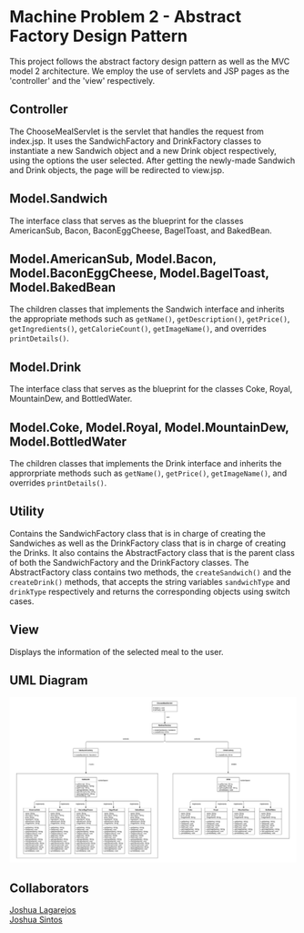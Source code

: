 # Machine Problem 2 - Abstract Factory Design Pattern

This project follows the abstract factory design pattern as well as the MVC model 2 architecture. We employ the use of servlets and JSP pages as the 'controller' and the 'view' respectively.

## Controller

The ChooseMealServlet is the servlet that handles the request from index.jsp. It uses the SandwichFactory and DrinkFactory classes to instantiate a new Sandwich object and a new Drink object respectively, using the options the user selected. After getting the newly-made Sandwich and Drink objects, the page will be redirected to view.jsp.

## Model.Sandwich

The interface class that serves as the blueprint for the classes AmericanSub, Bacon, BaconEggCheese, BagelToast, and BakedBean.

## Model.AmericanSub, Model.Bacon, Model.BaconEggCheese, Model.BagelToast, Model.BakedBean

The children classes that implements the Sandwich interface and inherits the appropriate methods such as `getName()`, `getDescription()`, `getPrice()`, `getIngredients()`, `getCalorieCount()`, `getImageName()`, and overrides `printDetails()`.

## Model.Drink

The interface class that serves as the blueprint for the classes Coke, Royal, MountainDew, and BottledWater.

## Model.Coke, Model.Royal, Model.MountainDew, Model.BottledWater

The children classes that implements the Drink interface and inherits the approrpriate methods such as `getName()`, `getPrice()`, `getImageName()`, and overrides `printDetails()`.

## Utility

Contains the SandwichFactory class that is in charge of creating the Sandwiches as well as the DrinkFactory class that is in charge of creating the Drinks. It also contains the AbstractFactory class that is the parent class of both the SandwichFactory and the DrinkFactory classes. The AbstractFactory class contains two methods, the `createSandwich()` and the `createDrink()` methods, that accepts the string variables `sandwichType` and `drinkType` respectively and returns the corresponding objects using switch cases.

## View

Displays the information of the selected meal to the user.

## UML Diagram

<p align="center">
    <img alt="DESPTRN - Machine Problem 2 UML" src="https://github.com/JSintos/DESPTRN/blob/machineproblem2/DESPTRN%20-%20Machine%20Problem%202%20UML.png?raw=true">
</p>

## Collaborators

[Joshua Lagarejos](https://github.com/joshualagarejos)  
[Joshua Sintos](https://github.com/JSintos)